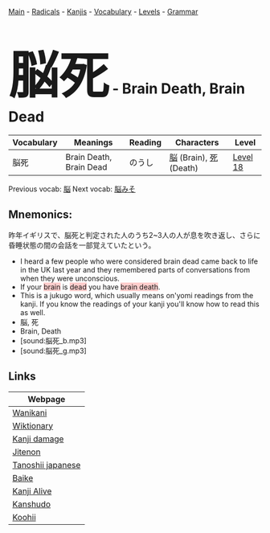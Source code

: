 <style> bigfont {font-size: 100px}</style>
[Main](../README.md) -
[Radicals](../radicals.md) -
[Kanjis](../kanjis.md) -
[Vocabulary](../vocabulary.md) -
[Levels](../levels.md) -
[Grammar](../grammar.md)
# <bigfont> 脳死</bigfont> - Brain Death, Brain Dead 

| Vocabulary | Meanings | Reading | Characters | Level |
| --- | --- | --- | --- | --- |
| 脳死 | Brain Death, Brain Dead | のうし |  [脳](../kanjis/脳.md) (Brain), [死](../kanjis/死.md) (Death) | [Level 18](../levels/wk_level18.md) |

Previous vocab: [脳](脳.md) Next vocab: [脳みそ](脳みそ.md) 

## Mnemonics:
昨年イギリスで、脳死と判定された人のうち2~3人の人が息を吹き返し、さらに昏睡状態の間の会話を一部覚えていたという。
* I heard a few people who were considered brain dead came back to life in the UK last year and they remembered parts of conversations from when they were unconscious.
* If your <span style="background-color:#ffcccb"> brain</span> is <span style="background-color:#ffcccb"> dead</span> you have <span style="background-color:#ffcccb"> brain death</span>.
* This is a jukugo word, which usually means on'yomi readings from the kanji. If you know the readings of your kanji you'll know how to read this as well.
* 脳, 死
* Brain, Death
* [sound:脳死_b.mp3]
* [sound:脳死_g.mp3]


## Links 

| Webpage |
| --- |
| [Wanikani          ](https://www.wanikani.com/kanji/脳死) |
| [Wiktionary        ](https://en.wiktionary.org/wiki/脳死) |
| [Kanji damage      ](http://www.kanjidamage.com/kanji/search?utf8=✓&q=脳死) |
| [Jitenon           ](https://jitenon.com/kanji/脳死) |
| [Tanoshii japanese ](https://www.tanoshiijapanese.com/dictionary/kanji.cfm?k=脳死) |
| [Baike             ](https://baike.baidu.com/item/脳死) |
| [Kanji Alive       ](https://app.kanjialive.com/脳死) |
| [Kanshudo          ](https://www.kanshudo.com/searchmn?q=脳死) |
| [Koohii            ](https://kanji.koohii.com/study/kanji/脳死) |
